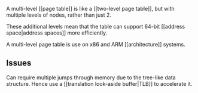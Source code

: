A multi-level [[page table]] is like a [[two-level page table]], but with multiple levels of nodes, rather than just 2.

These additional levels mean that the table can support 64-bit [[address space|address spaces]] more efficiently.

A multi-level page table is use on x86 and ARM [[architecture]] systems.

## Issues
Can require multiple jumps through memory due to the tree-like data structure. Hence use a [[translation look-aside buffer|TLB]] to accelerate it.

